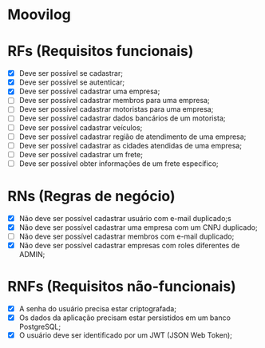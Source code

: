 # Moovilog

# RFs (Requisitos funcionais)

- [x] Deve ser possível se cadastrar;
- [x] Deve ser possível se autenticar;
- [x] Deve ser possível cadastrar uma empresa;
- [ ] Deve ser possível cadastrar membros para uma empresa;
- [ ] Deve ser possível cadastrar motoristas para uma empresa;
- [ ] Deve ser possível cadastrar dados bancários de um motorista;
- [ ] Deve ser possível cadastrar veículos;
- [ ] Deve ser possível cadastrar região de atendimento de uma empresa;
- [ ] Deve ser possível cadastrar as cidades atendidas de uma empresa;
- [ ] Deve ser possível cadastrar um frete;
- [ ] Deve ser possível obter informações de um frete específico;

# RNs (Regras de negócio)

- [x] Não deve ser possível cadastrar usuário com e-mail duplicado;s
- [x] Não deve ser possível cadastrar uma empresa com um CNPJ duplicado;
- [ ] Não deve ser possível cadastrar membros com e-mail duplicado;
- [x] Não deve ser possível cadastrar empresas com roles diferentes de ADMIN;

# RNFs (Requisitos não-funcionais)

- [x] A senha do usuário precisa estar criptografada;
- [x] Os dados da aplicação precisam estar persistidos em um banco PostgreSQL;
- [x] O usuário deve ser identificado por um JWT (JSON Web Token);
